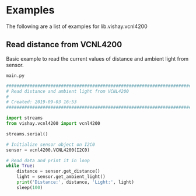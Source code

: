 # Examples

The following are a list of examples for lib.vishay.vcnl4200

## Read distance from VCNL4200


Basic example to read the current values of distance and ambient light from
sensor.



```main.py```

```python
################################################################################
# Read distance and ambient light from VCNL4200
#
# Created: 2019-09-03 16:53
################################################################################

import streams
from vishay.vcnl4200 import vcnl4200

streams.serial()

# Initialize sensor object on I2C0
sensor = vcnl4200.VCNL4200(I2C0)

# Read data and print it in loop
while True:
    distance = sensor.get_distance()
    light = sensor.get_ambient_light()
    print('Distance:', distance, 'Light:', light)
    sleep(100)

```
